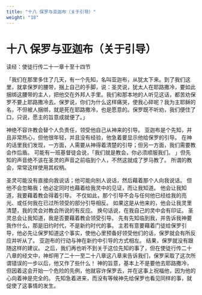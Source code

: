 ```yaml
---
title: "十八 保罗与亚迦布（关于引导）"
weight: "18"
---
```


# 十八 保罗与亚迦布（关于引导）


读经：使徒行传二十一章十至十四节

「我们在那里多住了几天，有一个先知，名叫亚迦布，从犹太下来。到了我们这里，就拿保罗的腰带，捆上自己的手脚，说：圣灵说，犹太人在耶路撒冷，要如此捆绑这腰带的主人，把他交在外邦人手里。我们和那本地的人听见这话，都苦劝保罗不要上耶路撒冷去。保罗说，你们为什么这样痛哭，使我心碎呢？我为主耶稣的名，不但被人捆绑，就是死在耶路撒冷，也是愿意的。保罗既不听劝，我们便住了口，只说，愿主的旨意成就便了。」

神绝不容许教会替个人负责任，领受他自己从神来的引导。
亚迦布是个先知，并且非常热心，但他很年轻，并且没有经验，他急着要显示他给保罗的引导。
在神的话里我们发现，一方面，人需要从神得着清楚的引导；但另一方面，我们需要教会作后盾。
可能有一班基督徒会说，「我们就是教会，你必须顺服我们。
」但先知的声音绝不该在圣灵的声音之前临到个人，不然这就成了罗马教了。
所谓的教会，常常这样使用其权柄。

圣灵可能没有直接向我说话；他可能向别人说话，然后藉着那个人向我说话。
但他不会忽略我；他必定同时也藉着给我灵中的见证，而让我知道。
他会让我知道，我要藉着教会得着引导。
不仅如此，那个引导不会与任何他已经给我的亮光、或任何我在已过所领受的部分引导相反。
如果这是从他来的，他会让我灵里清楚，我的灵会对教会所说的有反应。
换句话说，在我自己的灵中会有印证。
圣灵总会让我知道，我是否要藉着教会领受引导。
先有先知临到我，并告诉我神要我作什么，那是旧约时代，不是新约时代的事。
主若有意要藉着门徒给保罗引导，他必先让保罗知道这个事实，使他心里预备好领受他们的话，保罗就会有所反应并听从了。
亚迦布的行动与神在新约中引导的方式相左。
结果，保罗就没有跟随这样的建议。
之后，我们再也听不到关于这位先知的事了，但在使徒行传二十八章的经文中，神却用了二十一至二十八章这八章来告诉我们，保罗采取了这次所谓错误的一步以后，他又作了些什么！
神的旨意，基本上不是要他去耶路撒冷，但因着这会开始一个危险的先例，他就容许保罗去，并在这事上祝福他，因为他的心向着神是完全的。
先知急着进来，而没有等候神先给保罗也看见同样的事，就促使了这事情的发生。
